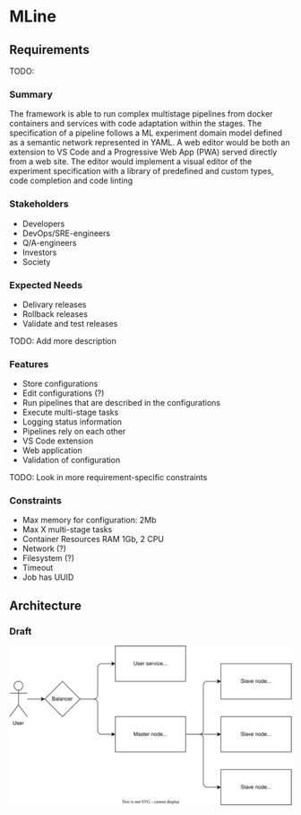 # MLine

## Requirements

TODO: 
### Summary

The framework is able to run complex multistage pipelines from docker containers and services with code adaptation within the stages. The specification of a pipeline follows a ML experiment domain model defined as a semantic network represented in YAML. A web editor would be both an extension to VS Code and a Progressive Web App (PWA) served directly from a web site. The editor would implement a visual editor of the experiment specification with a library of predefined and custom types, code completion and code linting

### Stakeholders

- Developers
- DevOps/SRE-engineers
- Q/A-engineers
- Investors
- Society

### Expected Needs

- Delivary releases
- Rollback releases
- Validate and test releases

TODO: Add more description
### Features

- Store configurations
- Edit configurations (?)
- Run pipelines that are described in the configurations
- Execute multi-stage tasks
- Logging status information
- Pipelines rely on each other
- VS Code extension
- Web application 
- Validation of configuration

TODO: Look in more requirement-specific constraints 
### Constraints

- Max memory for configuration: 2Mb
- Max X multi-stage tasks
- Container Resources RAM 1Gb, 2 CPU
- Network (?)
- Filesystem (?)
- Timeout
- Job has UUID

## Architecture

### Draft

![Architecture](diagrams/draft-architecture.drawio.svg)

